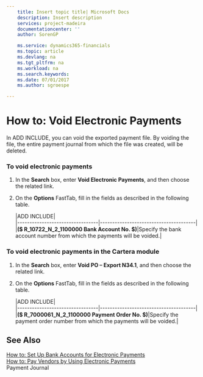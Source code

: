 ```yaml
---
    title: Insert topic title| Microsoft Docs
    description: Insert description
    services: project-madeira
    documentationcenter: ''
    author: SorenGP

    ms.service: dynamics365-financials
    ms.topic: article
    ms.devlang: na
    ms.tgt_pltfrm: na
    ms.workload: na
    ms.search.keywords:
    ms.date: 07/01/2017
    ms.author: sgroespe

---
```

# How to: Void Electronic Payments
In ADD INCLUDE<!--[!INCLUDE[navnow](../../includes/navnow_md.md)]-->, you can void the exported payment file. By voiding the file, the entire payment journal from which the file was created, will be deleted.  
  
### To void electronic payments  
  
1.  In the **Search** box, enter **Void Electronic Payments**, and then choose the related link.  
  
2.  On the **Options** FastTab, fill in the fields as described in the following table.  
  
    |ADD INCLUDE<!--[!INCLUDE[bp_tablefield](../../includes/bp_tabledescription_md.md)]-->|  
    |---------------------------------|---------------------------------------|  
    |**\($ R\_10722\_N\_2\_1100000 Bank Account No. $\)**|Specify the bank account number from which the payments will be voided.|  
  
### To void electronic payments in the Cartera module  
  
1.  In the **Search** box, enter **Void PO – Export N34.1**, and then choose the related link.  
  
2.  On the **Options** FastTab, fill in the fields as described in the following table.  
  
    |ADD INCLUDE<!--[!INCLUDE[bp_tablefield](../../includes/bp_tabledescription_md.md)]-->|  
    |---------------------------------|---------------------------------------|  
    |**\($ R\_7000061\_N\_2\_1100000 Payment Order No. $\)**|Specify the payment order number from which the payments will be voided.|  
  
## See Also  
 [How to: Set Up Bank Accounts for Electronic Payments](../how-to-set-up-bank-accounts-for-electronic-payments.md)   
 [How to: Pay Vendors by Using Electronic Payments](../how-to-pay-vendors-by-using-electronic-payments.md)   
 Payment Journal